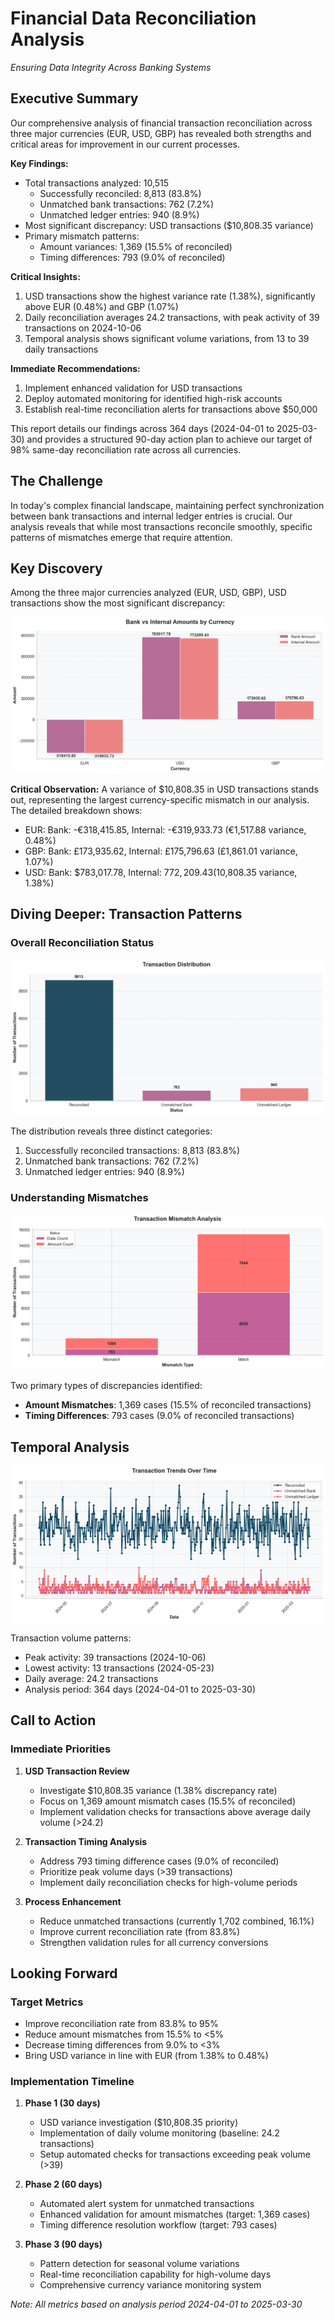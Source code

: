 # Financial Data Reconciliation Analysis
*Ensuring Data Integrity Across Banking Systems*

## Executive Summary

Our comprehensive analysis of financial transaction reconciliation across three major currencies (EUR, USD, GBP) has revealed both strengths and critical areas for improvement in our current processes. 

**Key Findings:**
- Total transactions analyzed: 10,515
  - Successfully reconciled: 8,813 (83.8%)
  - Unmatched bank transactions: 762 (7.2%)
  - Unmatched ledger entries: 940 (8.9%)
- Most significant discrepancy: USD transactions ($10,808.35 variance)
- Primary mismatch patterns: 
  - Amount variances: 1,369 (15.5% of reconciled)
  - Timing differences: 793 (9.0% of reconciled)

**Critical Insights:**
1. USD transactions show the highest variance rate (1.38%), significantly above EUR (0.48%) and GBP (1.07%)
2. Daily reconciliation averages 24.2 transactions, with peak activity of 39 transactions on 2024-10-06
3. Temporal analysis shows significant volume variations, from 13 to 39 daily transactions

**Immediate Recommendations:**
1. Implement enhanced validation for USD transactions
2. Deploy automated monitoring for identified high-risk accounts
3. Establish real-time reconciliation alerts for transactions above $50,000

This report details our findings across 364 days (2024-04-01 to 2025-03-30) and provides a structured 90-day action plan to achieve our target of 98% same-day reconciliation rate across all currencies.

## The Challenge
In today's complex financial landscape, maintaining perfect synchronization between bank transactions and internal ledger entries is crucial. Our analysis reveals that while most transactions reconcile smoothly, specific patterns of mismatches emerge that require attention.

## Key Discovery
Among the three major currencies analyzed (EUR, USD, GBP), USD transactions show the most significant discrepancy:

![Currency Comparison](./reports/figures/currency_comparison.png)

**Critical Observation:** A variance of $10,808.35 in USD transactions stands out, representing the largest currency-specific mismatch in our analysis. The detailed breakdown shows:
- EUR: Bank: -€318,415.85, Internal: -€319,933.73 (€1,517.88 variance, 0.48%)
- GBP: Bank: £173,935.62, Internal: £175,796.63 (£1,861.01 variance, 1.07%)
- USD: Bank: $783,017.78, Internal: $772,209.43 ($10,808.35 variance, 1.38%)

## Diving Deeper: Transaction Patterns

### Overall Reconciliation Status
![Transaction Distribution](./reports/figures/transaction_distribution.png)

The distribution reveals three distinct categories:
1. Successfully reconciled transactions: 8,813 (83.8%)
2. Unmatched bank transactions: 762 (7.2%)
3. Unmatched ledger entries: 940 (8.9%)

### Understanding Mismatches
![Mismatch Analysis](./reports/figures/mismatch_analysis.png)

Two primary types of discrepancies identified:
- **Amount Mismatches**: 1,369 cases (15.5% of reconciled transactions)
- **Timing Differences**: 793 cases (9.0% of reconciled transactions)

## Temporal Analysis
![Reconciliation Trend](./reports/figures/transaction_trends.png)

Transaction volume patterns:
- Peak activity: 39 transactions (2024-10-06)
- Lowest activity: 13 transactions (2024-05-23)
- Daily average: 24.2 transactions
- Analysis period: 364 days (2024-04-01 to 2025-03-30)

## Call to Action

### Immediate Priorities
1. **USD Transaction Review**
   - Investigate $10,808.35 variance (1.38% discrepancy rate)
   - Focus on 1,369 amount mismatch cases (15.5% of reconciled)
   - Implement validation checks for transactions above average daily volume (>24.2)

2. **Transaction Timing Analysis**
   - Address 793 timing difference cases (9.0% of reconciled)
   - Prioritize peak volume days (>39 transactions)
   - Implement daily reconciliation checks for high-volume periods

3. **Process Enhancement**
   - Reduce unmatched transactions (currently 1,702 combined, 16.1%)
   - Improve current reconciliation rate (from 83.8%)
   - Strengthen validation rules for all currency conversions

## Looking Forward

### Target Metrics
- Improve reconciliation rate from 83.8% to 95%
- Reduce amount mismatches from 15.5% to <5%
- Decrease timing differences from 9.0% to <3%
- Bring USD variance in line with EUR (from 1.38% to 0.48%)

### Implementation Timeline
1. **Phase 1 (30 days)**
   - USD variance investigation ($10,808.35 priority)
   - Implementation of daily volume monitoring (baseline: 24.2 transactions)
   - Setup automated checks for transactions exceeding peak volume (>39)

2. **Phase 2 (60 days)**
   - Automated alert system for unmatched transactions
   - Enhanced validation for amount mismatches (target: 1,369 cases)
   - Timing difference resolution workflow (target: 793 cases)

3. **Phase 3 (90 days)**
   - Pattern detection for seasonal volume variations
   - Real-time reconciliation capability for high-volume days
   - Comprehensive currency variance monitoring system

*Note: All metrics based on analysis period 2024-04-01 to 2025-03-30*
